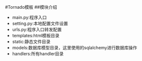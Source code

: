 #Tornado模板
##模块介绍
* main.py:程序入口
* setting.py:本地配置文件设置
* urls.py:程序入口转发配置
* templates:html模板目录
* static:静态文件目录
* models:数据库模型目录，这里使用的sqlalchemy进行数据库操作
* handlers:所有handler目录